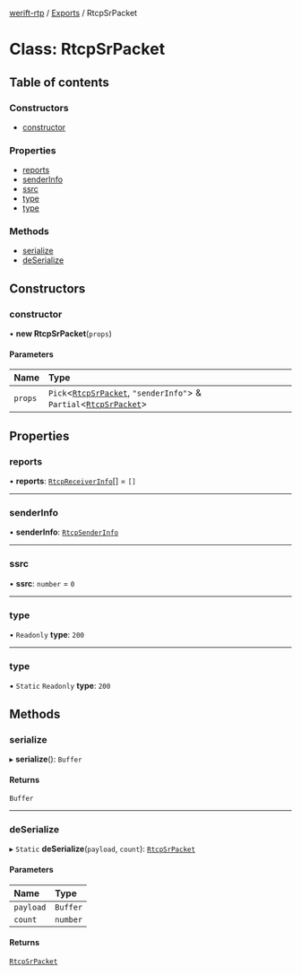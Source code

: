 [werift-rtp](../README.md) / [Exports](../modules.md) / RtcpSrPacket

# Class: RtcpSrPacket

## Table of contents

### Constructors

- [constructor](RtcpSrPacket.md#constructor)

### Properties

- [reports](RtcpSrPacket.md#reports)
- [senderInfo](RtcpSrPacket.md#senderinfo)
- [ssrc](RtcpSrPacket.md#ssrc)
- [type](RtcpSrPacket.md#type)
- [type](RtcpSrPacket.md#type-1)

### Methods

- [serialize](RtcpSrPacket.md#serialize)
- [deSerialize](RtcpSrPacket.md#deserialize)

## Constructors

### constructor

• **new RtcpSrPacket**(`props`)

#### Parameters

| Name | Type |
| :------ | :------ |
| `props` | `Pick`<[`RtcpSrPacket`](RtcpSrPacket.md), ``"senderInfo"``\> & `Partial`<[`RtcpSrPacket`](RtcpSrPacket.md)\> |

## Properties

### reports

• **reports**: [`RtcpReceiverInfo`](RtcpReceiverInfo.md)[] = `[]`

___

### senderInfo

• **senderInfo**: [`RtcpSenderInfo`](RtcpSenderInfo.md)

___

### ssrc

• **ssrc**: `number` = `0`

___

### type

• `Readonly` **type**: ``200``

___

### type

▪ `Static` `Readonly` **type**: ``200``

## Methods

### serialize

▸ **serialize**(): `Buffer`

#### Returns

`Buffer`

___

### deSerialize

▸ `Static` **deSerialize**(`payload`, `count`): [`RtcpSrPacket`](RtcpSrPacket.md)

#### Parameters

| Name | Type |
| :------ | :------ |
| `payload` | `Buffer` |
| `count` | `number` |

#### Returns

[`RtcpSrPacket`](RtcpSrPacket.md)
